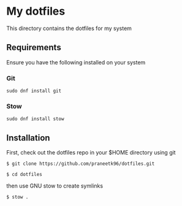 # My dotfiles
This directory contains the dotfiles for my system

## Requirements
Ensure you have the following installed on your system

### Git

```
sudo dnf install git
```

### Stow


```
sudo dnf install stow
```

## Installation 
First, check out the dotfiles repo in your $HOME directory using git

```
$ git clone https://github.com/praneetk96/dotfiles.git

$ cd dotfiles
```

then use GNU stow to create symlinks

```
$ stow .
```

